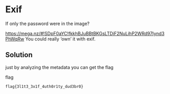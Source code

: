 # Exif



If only the password were in the image?

https://mega.nz/#!SDpF0aYC!fkkhBJuBBtBKGsLTDiF2NuLihP2WRd97Iynd3PhWqRw You could really ‘own’ it with exif.

## Solution

just by analyzing the metadata you can get the flag

flag
```
flag{3l1t3_3x1f_4uth0r1ty_dud3br0}
```

